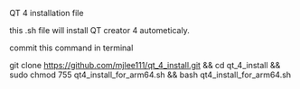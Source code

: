 QT 4 installation file

this .sh file will install QT creator 4 autometicaly.

commit this command in terminal

git clone https://github.com/mjlee111/qt_4_install.git && cd qt_4_install && sudo chmod 755 qt4_install_for_arm64.sh && bash qt4_install_for_arm64.sh
